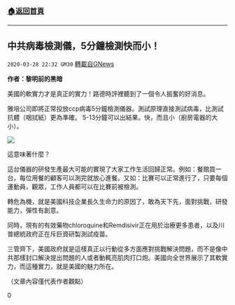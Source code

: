###  [:house:返回首頁](https://github.com/ourhimalayas/txt)
---

## 中共病毒檢測儀，5分鐘檢測快而小！
`2020-03-28 22:32 GM30` [轉載自GNews](https://gnews.org/zh-hant/155537/)

**作者：黎明前的黑暗**

美國的軟實力才是真正的實力！路德時評裡聽到了一個令人振奮的好消息。

雅培公司即將正常投放ccp病毒5分鐘檢測儀器。測試原理直接測試病毒，比測試抗體（咽拭紙）更為準確。 5-13分鐘可以出結果。快，而且小（廚房電器的大小）。

![](https://s3-ap-northeast-1.amazonaws.com/news.guo.offload.media/wp-content/uploads/2020/03/28222900/IMG_7571.jpg)

這意味著什麼？

這台儀器的研發生產最大可能的實現了大家工作生活回歸正常。例如：餐館買一台，每位用餐的顧客可以測完就放心進餐。又如：比賽可以正常進行了，只要每個運動員，觀眾，工作人員都可以在比賽前被檢測。

轉危為機，就是美國科技企業長久生命力的原因了，敢為天下先，面對挑戰，研發能力，彈性有創意。

同時，現有的有效藥物chloroquine和Remdisivir正在用於治療更多患者，以及川普總統政府正在斥巨資研製測試疫苗。

三管齊下，美國政府就是這樣真正以行動從多方面應對挑戰解決問題，而不是像中共那樣封口解決提出問題的人或者動輒亮肌肉打口炮。美國向全世界展示了其軟實力，而這種實力，就是美國的魅力所在。

（文章內容僅代表作者觀點）

0
